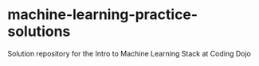 # machine-learning-practice-solutions
Solution repository for the Intro to Machine Learning Stack at Coding Dojo
